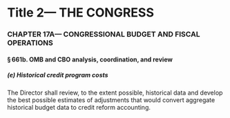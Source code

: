 
# Title 2— THE CONGRESS
### CHAPTER 17A— CONGRESSIONAL BUDGET AND FISCAL OPERATIONS
#### § 661b. OMB and CBO analysis, coordination, and review
##### (e) Historical credit program costs

The Director shall review, to the extent possible, historical data and develop the best possible estimates of adjustments that would convert aggregate historical budget data to credit reform accounting.

